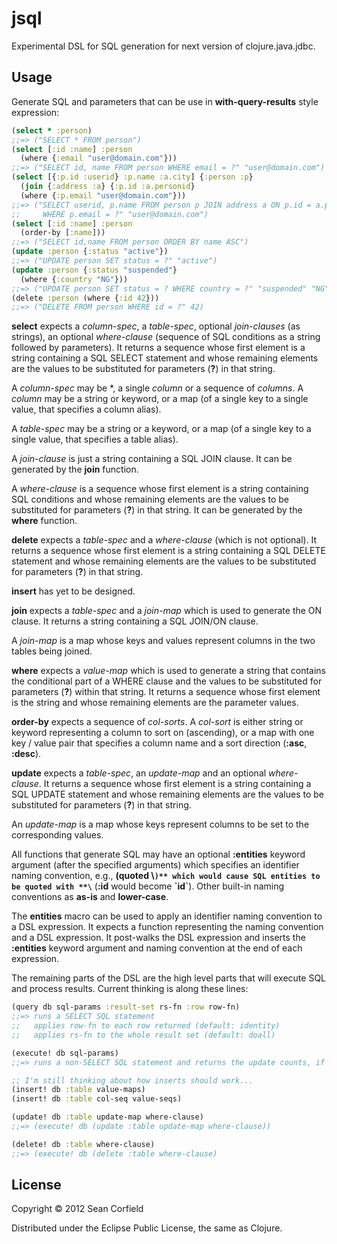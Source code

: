 # jsql

Experimental DSL for SQL generation for next version of clojure.java.jdbc.

## Usage

Generate SQL and parameters that can be use in **with-query-results** style expression:
```clojure
(select * :person)
;;=> ("SELECT * FROM person")
(select [:id :name] :person
  (where {:email "user@domain.com"}))
;;=> ("SELECT id, name FROM person WHERE email = ?" "user@domain.com")
(select [{:p.id :userid} :p.name :a.city] {:person :p}
  (join {:address :a} {:p.id :a.personid}
  (where {:p.email "user@domain.com"}))
;;=> ("SELECT userid, p.name FROM person p JOIN address a ON p.id = a.personid
;;     WHERE p.email = ?" "user@domain.com")
(select [:id :name] :person
  (order-by [:name]))
;;=> ("SELECT id,name FROM person ORDER BY name ASC")
(update :person {:status "active"})
;;=> ("UPDATE person SET status = ?" "active")
(update :person {:status "suspended"}
  (where {:country "NG"}))
;;=> ("UPDATE person SET status = ? WHERE country = ?" "suspended" "NG")
(delete :person (where {:id 42}))
;;=> ("DELETE FROM person WHERE id = ?" 42)
```
**select** expects a *column-spec*, a *table-spec*, optional *join-clauses* (as strings), an optional *where-clause* (sequence of SQL conditions as a string followed by parameters). It returns a sequence whose first element is a string containing a SQL SELECT statement and whose remaining elements are the values to be substituted for parameters (**?**) in that string.

A *column-spec* may be \*, a single *column* or a sequence of *columns*. A *column* may be a string or keyword, or a map (of a single key to a single value, that specifies a column alias).

A *table-spec* may be a string or a keyword, or a map (of a single key to a single value, that specifies a table alias).

A *join-clause* is just a string containing a SQL JOIN clause. It can be generated by the **join** function.

A *where-clause* is a sequence whose first element is a string containing SQL conditions and whose remaining elements are the values to be substituted for parameters (**?**) in that string. It can be generated by the **where** function.

**delete** expects a *table-spec* and a *where-clause* (which is not optional). It returns a sequence whose first element is a string containing a SQL DELETE statement and whose remaining elements are the values to be substituted for parameters (**?**) in that string.

**insert** has yet to be designed.

**join** expects a *table-spec* and a *join-map* which is used to generate the ON clause. It returns a string containing a SQL JOIN/ON clause.

A *join-map* is a map whose keys and values represent columns in the two tables being joined.

**where** expects a *value-map* which is used to generate a string that contains the conditional part of a WHERE clause and the values to be substituted for parameters (**?**) within that string. It returns a sequence whose first element is the string and whose remaining elements are the parameter values.

**order-by** expects a sequence of *col-sorts*. A *col-sort* is either string or keyword representing a column to sort on (ascending), or a map with one key / value pair that specifies a column name and a sort direction (**:asc**, **:desc**).

**update** expects a *table-spec*, an *update-map* and an optional *where-clause*. It returns a sequence whose first element is a string containing a SQL UPDATE statement and whose remaining elements are the values to be substituted for parameters (**?**) in that string.

An *update-map* is a map whose keys represent columns to be set to the corresponding values.

All functions that generate SQL may have an optional **:entities** keyword argument (after the specified arguments) which specifies an identifier naming convention, e.g., **(quoted \\`)** which would cause SQL entities to be quoted with **\`** (**:id** would become **\`id\`**). Other built-in naming conventions as **as-is** and **lower-case**.

The **entities** macro can be used to apply an identifier naming convention to a DSL expression. It expects a function representing the naming convention and a DSL expression. It post-walks the DSL expression and inserts the **:entities** keyword argument and naming convention at the end of each expression.

The remaining parts of the DSL are the high level parts that will execute SQL and process results. Current thinking is along these lines:
```clojure
(query db sql-params :result-set rs-fn :row row-fn)
;;=> runs a SELECT SQL statement
;;   applies row-fn to each row returned (default: identity)
;;   applies rs-fn to the whole result set (default: doall)

(execute! db sql-params)
;;=> runs a non-SELECT SQL statement and returns the update counts, if appropiate

;; I'm still thinking about how inserts should work...
(insert! db :table value-maps)
(insert! db :table col-seq value-seqs)

(update! db :table update-map where-clause)
;;=> (execute! db (update :table update-map where-clause))

(delete! db :table where-clause)
;;=> (execute! db (delete :table where-clause)
```

## License

Copyright © 2012 Sean Corfield

Distributed under the Eclipse Public License, the same as Clojure.
